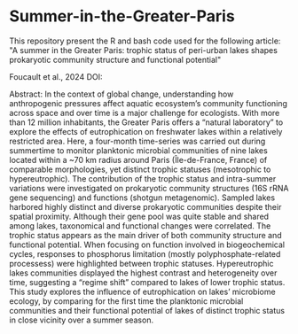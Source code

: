 # Summer-in-the-Greater-Paris
This repository present the R and bash code used for the following article:
"A summer in the Greater Paris: trophic status of peri-urban lakes shapes prokaryotic community structure and functional potential"

Foucault et al., 2024 DOI:

Abstract:
In the context of global change, understanding how anthropogenic pressures affect aquatic ecosystem’s community functioning across space and over time is a major challenge for ecologists.
With more than 12 million inhabitants, the Greater Paris offers a “natural laboratory” to explore the effects of eutrophication on freshwater lakes within a relatively restricted area.
Here, a four-month time-series was carried out during summertime to monitor planktonic microbial communities of nine lakes located within a ~70 km radius around Paris (Île-de-France, France)
of comparable morphologies, yet distinct trophic statuses (mesotrophic to hypereutrophic).
The contribution of the trophic status and intra-summer variations were investigated on prokaryotic community structures (16S rRNA gene sequencing) and functions (shotgun metagenomic).
Sampled lakes harbored highly distinct and diverse prokaryotic communities despite their spatial proximity.
Although their gene pool was quite stable and shared among lakes, taxonomical and functional changes were correlated. The trophic status appears as the main driver of both community structure and functional potential.
When focusing on function involved in biogeochemical cycles, responses to phosphorus limitation (mostly polyphosphate-related processess) were highlighted between trophic statuses.
Hypereutrophic lakes communities displayed the highest contrast and heterogeneity over time, suggesting a “regime shift” compared to lakes of lower trophic status.
This study explores the influence of eutrophication on lakes’ microbiome ecology,
by comparing for the first time the planktonic microbial communities and their functional potential of lakes of distinct trophic status in close vicinity over a summer season.
